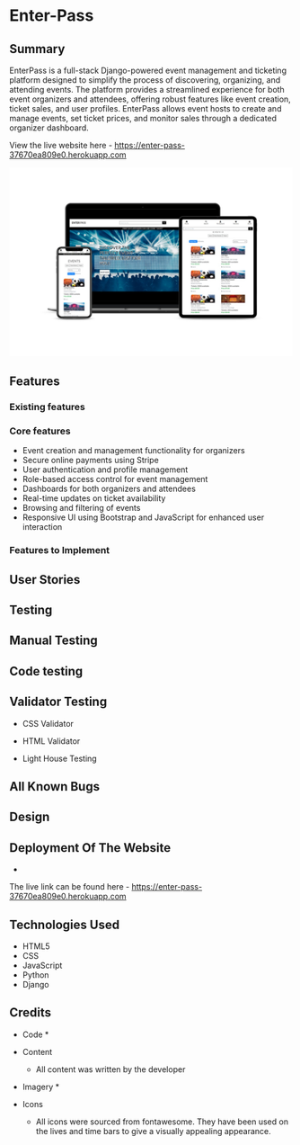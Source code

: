 # Enter-Pass

## Summary

EnterPass is a full-stack Django-powered event management and ticketing platform designed to simplify the process of discovering, organizing, and attending events. The platform provides a streamlined experience for both event organizers and attendees, offering robust features like event creation, ticket sales, and user profiles. EnterPass allows event hosts to create and manage events, set ticket prices, and monitor sales through a dedicated organizer dashboard.

View the live website here - https://enter-pass-37670ea809e0.herokuapp.com

![UX Mockup](/static/images/UX.jpg)

## Features 


### Existing features


### Core features

* Event creation and management functionality for organizers
* Secure online payments using Stripe
* User authentication and profile management
* Role-based access control for event management
* Dashboards for both organizers and attendees
* Real-time updates on ticket availability
* Browsing and filtering of events
* Responsive UI using Bootstrap and JavaScript for enhanced user interaction

### Features to Implement


## User Stories


## Testing


## Manual Testing


## Code testing


## Validator Testing 

* CSS Validator 
    
* HTML Validator

* Light House Testing

## All Known Bugs


## Design


## Deployment Of The Website

* 

The live link can be found here - https://enter-pass-37670ea809e0.herokuapp.com

## Technologies Used

* HTML5
* CSS
* JavaScript
* Python
* Django

## Credits

* Code
    * 

* Content
    * All content was written by the developer

* Imagery
    * 

* Icons
    * All icons were sourced from fontawesome. They have been used on the lives and time bars to give a visually appealing appearance.
    

